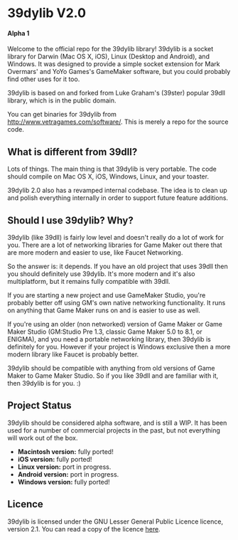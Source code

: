 # 39dylib V2.0
#### Alpha 1

Welcome to the official repo for the 39dylib library! 39dylib is a socket library for Darwin (Mac OS X, iOS), Linux (Desktop and Android), and Windows. It was designed to provide a simple socket extension for Mark Overmars' and YoYo Games's GameMaker software, but you could probably find other uses for it too.

39dylib is based on and forked from Luke Graham's (39ster) popular 39dll library, which is in the public domain. 

You can get binaries for 39dylib from http://www.vetragames.com/software/. This is merely a repo for the source code.

## What is different from 39dll?

Lots of things. The main thing is that 39dylib is very portable. The code should compile on Mac OS X, iOS, Windows, Linux, and your toaster. 

39dylib 2.0 also has a revamped internal codebase. The idea is to clean up and polish everything internally in order to support future feature additions.

## Should I use 39dylib? Why?

39dylib (like 39dll) is fairly low level and doesn't really do a lot of work for you. There are a lot of networking libraries for Game Maker out there that are more modern and easier to use, like Faucet Networking. 

So the answer is: it depends. If you have an old project that uses 39dll then you should definitely use 39dylib. It's more modern and it's also multiplatform, but it remains fully compatible with 39dll.

If you are starting a new project and use GameMaker Studio, you're probably better off using GM's own native networking functionality. It runs on anything that Game Maker runs on and is easier to use as well.

If you're using an older (non networked) version of Game Maker or Game Maker Studio (GM:Studio Pre 1.3, classic Game Maker 5.0 to 8.1, or ENIGMA), and you need a portable networking library, then 39dylib is definitely for you. However if your project is Windows exclusive then a more modern library like Faucet is probably better. 

39dylib should be compatible with anything from old versions of Game Maker to Game Maker Studio. So if you like 39dll and are familiar with it, then 39dylib is for you. :) 

## Project Status

39dylib should be considered alpha software, and is still a WIP. It has been used for a number of commercial projects in the past, but not everything will work out of the box. 

- **Macintosh version:** fully ported!
- **iOS version:** fully ported!
- **Linux version:** port in progress.
- **Android version:** port in progress. 
- **Windows version:** fully ported!

## Licence 

39dylib is licensed under the GNU Lesser General Public Licence licence, version 2.1. You can read a copy of the licence [here](http://www.gnu.org/licenses/old-licenses/lgpl-2.1.en.html).

